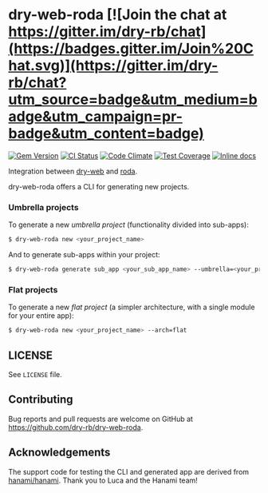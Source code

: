 [gem]: https://rubygems.org/gems/dry-web-roda
[actions]: https://github.com/rom-rb/rom/actions
[codeclimate]: https://codeclimate.com/github/dry-rb/dry-web-roda
[inchpages]: http://inch-ci.org/github/dry-rb/dry-web-roda/

# dry-web-roda [![Join the chat at https://gitter.im/dry-rb/chat](https://badges.gitter.im/Join%20Chat.svg)](https://gitter.im/dry-rb/chat?utm_source=badge&utm_medium=badge&utm_campaign=pr-badge&utm_content=badge)

[![Gem Version](https://badge.fury.io/rb/dry-web-roda.svg)][gem]
[![CI Status](https://github.com/rom-rb/rom/workflows/custom_ci/badge.svg)][actions]
[![Code Climate](https://codeclimate.com/github/dry-rb/dry-web-roda/badges/gpa.svg)][codeclimate]
[![Test Coverage](https://codeclimate.com/github/dry-rb/dry-web-roda/badges/coverage.svg)][codeclimate]
[![Inline docs](http://inch-ci.org/github/dry-rb/dry-web-roda.svg?branch=master&style=flat)][inchpages]

Integration between [dry-web](https://github.com/dry-rb/dry-web) and [roda](https://github.com/jeremyevans/roda).

dry-web-roda offers a CLI for generating new projects.

### Umbrella projects

To generate a new _umbrella project_ (functionality divided into sub-apps):

```sh
$ dry-web-roda new <your_project_name>
```

And to generate sub-apps within your project:

```sh
$ dry-web-roda generate sub_app <your_sub_app_name> --umbrella=<your_project_name>
```

### Flat projects

To generate a new _flat project_ (a simpler architecture, with a single module for your entire app):

```sh
$ dry-web-roda new <your_project_name> --arch=flat
```

## LICENSE

See `LICENSE` file.

## Contributing

Bug reports and pull requests are welcome on GitHub at https://github.com/dry-rb/dry-web-roda.

## Acknowledgements

The support code for testing the CLI and generated app are derived from
[hanami/hanami](https://github.com/hanami/hanami). Thank you to Luca and the
Hanami team!
